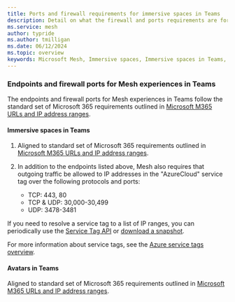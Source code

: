 ```yaml
---
title: Ports and firewall requirements for immersive spaces in Teams
description: Detail on what the firewall and ports requirements are for immersive spaces in Teams.
ms.service: mesh
author: typride
ms.author: tmilligan
ms.date: 06/12/2024
ms.topic: overview
keywords: Microsoft Mesh, Immersive spaces, Immersive spaces in Teams, setup, admin, M365, ports and firewall, requirements
---
```


### Endpoints and firewall ports for Mesh experiences in Teams

The endpoints and firewall ports for Mesh experiences in Teams follow the standard set of Microsoft 365 requirements outlined in [Microsoft M365 URLs and IP address ranges](/microsoft-365/enterprise/urls-and-ip-address-ranges?view=o365-worldwide&preserve-view=true). 

#### Immersive spaces in Teams

1. Aligned to standard set of Microsoft 365 requirements outlined in [Microsoft M365 URLs and IP address ranges](/microsoft-365/enterprise/urls-and-ip-address-ranges?view=o365-worldwide&preserve-view=true).

1. In addition to the endpoints listed above, Mesh also requires that outgoing traffic be allowed to IP addresses in the "AzureCloud" service tag over the following protocols and ports:

    * TCP: 443, 80
    * TCP & UDP: 30,000-30,499
    * UDP: 3478-3481

If you need to resolve a service tag to a list of IP ranges, you can periodically use the [Service Tag API](azure/virtual-network/service-tags-overview#use-the-service-tag-discovery-api&preserve-view=true) or [download a snapshot](azure/virtual-network/service-tags-overview#discover-service-tags-by-using-downloadable-json-files&preserve-view=true).

For more information about service tags, see the [Azure service tags overview](/azure/virtual-network/service-tags-overview).

#### Avatars in Teams

Aligned to standard set of Microsoft 365 requirements outlined in [Microsoft M365 URLs and IP address ranges](/microsoft-365/enterprise/urls-and-ip-address-ranges?view=o365-worldwide&preserve-view=true).
